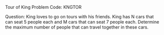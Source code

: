 Tour of King 
Problem Code: KNGTOR

Question: King loves to go on tours with his friends. King has N cars that can seat 5 people each and M cars that can seat 7 people each. Determine the maximum number of people that can travel together in these cars.
